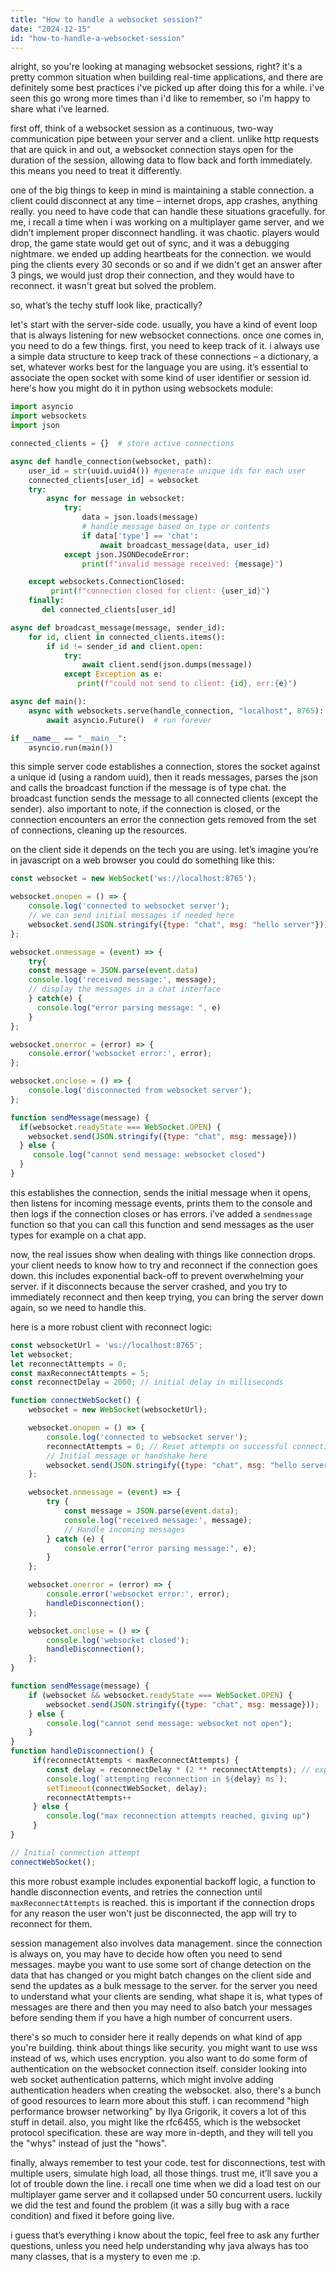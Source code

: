 ```yaml
---
title: "How to handle a websocket session?"
date: "2024-12-15"
id: "how-to-handle-a-websocket-session"
---
```


alright, so you're looking at managing websocket sessions, right? it's a pretty common situation when building real-time applications, and there are definitely some best practices i've picked up after doing this for a while. i've seen this go wrong more times than i'd like to remember, so i'm happy to share what i’ve learned.

first off, think of a websocket session as a continuous, two-way communication pipe between your server and a client. unlike http requests that are quick in and out, a websocket connection stays open for the duration of the session, allowing data to flow back and forth immediately. this means you need to treat it differently.

one of the big things to keep in mind is maintaining a stable connection. a client could disconnect at any time – internet drops, app crashes, anything really. you need to have code that can handle these situations gracefully. for me, i recall a time when i was working on a multiplayer game server, and we didn’t implement proper disconnect handling. it was chaotic. players would drop, the game state would get out of sync, and it was a debugging nightmare. we ended up adding heartbeats for the connection. we would ping the clients every 30 seconds or so and if we didn't get an answer after 3 pings, we would just drop their connection, and they would have to reconnect. it wasn't great but solved the problem.

so, what’s the techy stuff look like, practically?

let's start with the server-side code. usually, you have a kind of event loop that is always listening for new websocket connections. once one comes in, you need to do a few things. first, you need to keep track of it. i always use a simple data structure to keep track of these connections – a dictionary, a set, whatever works best for the language you are using. it’s essential to associate the open socket with some kind of user identifier or session id. here's how you might do it in python using websockets module:

```python
import asyncio
import websockets
import json

connected_clients = {}  # store active connections

async def handle_connection(websocket, path):
    user_id = str(uuid.uuid4()) #generate unique ids for each user
    connected_clients[user_id] = websocket
    try:
        async for message in websocket:
            try:
                data = json.loads(message)
                # handle message based on type or contents
                if data['type'] == 'chat':
                    await broadcast_message(data, user_id)
            except json.JSONDecodeError:
                print(f"invalid message received: {message}")

    except websockets.ConnectionClosed:
         print(f"connection closed for client: {user_id}")
    finally:
       del connected_clients[user_id]

async def broadcast_message(message, sender_id):
    for id, client in connected_clients.items():
        if id != sender_id and client.open:
            try:
                await client.send(json.dumps(message))
            except Exception as e:
               print(f"could not send to client: {id}, err:{e}")

async def main():
    async with websockets.serve(handle_connection, "localhost", 8765):
        await asyncio.Future()  # run forever

if __name__ == "__main__":
    asyncio.run(main())
```

this simple server code establishes a connection, stores the socket against a unique id (using a random uuid), then it reads messages, parses the json and calls the broadcast function if the message is of type chat. the broadcast function sends the message to all connected clients (except the sender). also important to note, if the connection is closed, or the connection encounters an error the connection gets removed from the set of connections, cleaning up the resources.

on the client side it depends on the tech you are using. let’s imagine you’re in javascript on a web browser you could do something like this:

```javascript
const websocket = new WebSocket('ws://localhost:8765');

websocket.onopen = () => {
    console.log('connected to websocket server');
    // we can send initial messages if needed here
    websocket.send(JSON.stringify({type: "chat", msg: "hello server"}))
};

websocket.onmessage = (event) => {
    try{
    const message = JSON.parse(event.data)
    console.log('received message:', message);
    // display the messages in a chat interface
    } catch(e) {
      console.log("error parsing message: ", e)
    }
};

websocket.onerror = (error) => {
    console.error('websocket error:', error);
};

websocket.onclose = () => {
    console.log('disconnected from websocket server');
};

function sendMessage(message) {
  if(websocket.readyState === WebSocket.OPEN) {
    websocket.send(JSON.stringify({type: "chat", msg: message}))
  } else {
     console.log("cannot send message: websocket closed")
  }
}
```

this establishes the connection, sends the initial message when it opens, then listens for incoming message events, prints them to the console and then logs if the connection closes or has errors. i’ve added a `sendmessage` function so that you can call this function and send messages as the user types for example on a chat app.

now, the real issues show when dealing with things like connection drops. your client needs to know how to try and reconnect if the connection goes down. this includes exponential back-off to prevent overwhelming your server. if it disconnects because the server crashed, and you try to immediately reconnect and then keep trying, you can bring the server down again, so we need to handle this.

here is a more robust client with reconnect logic:

```javascript
const websocketUrl = 'ws://localhost:8765';
let websocket;
let reconnectAttempts = 0;
const maxReconnectAttempts = 5;
const reconnectDelay = 2000; // initial delay in milliseconds

function connectWebSocket() {
    websocket = new WebSocket(websocketUrl);

    websocket.onopen = () => {
        console.log('connected to websocket server');
        reconnectAttempts = 0; // Reset attempts on successful connection
        // Initial message or handshake here
        websocket.send(JSON.stringify({type: "chat", msg: "hello server"}));
    };

    websocket.onmessage = (event) => {
        try {
            const message = JSON.parse(event.data);
            console.log('received message:', message);
            // Handle incoming messages
        } catch (e) {
            console.error("error parsing message:", e);
        }
    };

    websocket.onerror = (error) => {
        console.error('websocket error:', error);
        handleDisconnection();
    };

    websocket.onclose = () => {
        console.log('websocket closed');
        handleDisconnection();
    };
}

function sendMessage(message) {
    if (websocket && websocket.readyState === WebSocket.OPEN) {
        websocket.send(JSON.stringify({type: "chat", msg: message}));
    } else {
        console.log("cannot send message: websocket not open");
    }
}
function handleDisconnection() {
     if(reconnectAttempts < maxReconnectAttempts) {
        const delay = reconnectDelay * (2 ** reconnectAttempts); // exponential backoff
        console.log(`attempting reconnection in ${delay} ms`);
        setTimeout(connectWebSocket, delay);
        reconnectAttempts++
     } else {
        console.log("max reconnection attempts reached, giving up")
     }
}

// Initial connection attempt
connectWebSocket();
```

this more robust example includes exponential backoff logic, a function to handle disconnection events, and retries the connection until `maxReconnectAttempts` is reached. this is important if the connection drops for any reason the user won't just be disconnected, the app will try to reconnect for them.

session management also involves data management. since the connection is always on, you may have to decide how often you need to send messages. maybe you want to use some sort of change detection on the data that has changed or you might batch changes on the client side and send the updates as a bulk message to the server. for the server you need to understand what your clients are sending, what shape it is, what types of messages are there and then you may need to also batch your messages before sending them if you have a high number of concurrent users.

there's so much to consider here it really depends on what kind of app you're building. think about things like security. you might want to use wss instead of ws, which uses encryption. you also want to do some form of authentication on the websocket connection itself. consider looking into web socket authentication patterns, which might involve adding authentication headers when creating the websocket. also, there's a bunch of good resources to learn more about this stuff. i can recommend "high performance browser networking" by Ilya Grigorik, it covers a lot of this stuff in detail. also, you might like the rfc6455, which is the websocket protocol specification. these are way more in-depth, and they will tell you the "whys" instead of just the "hows".

finally, always remember to test your code. test for disconnections, test with multiple users, simulate high load, all those things. trust me, it’ll save you a lot of trouble down the line. i recall one time when we did a load test on our multiplayer game server and it collapsed under 50 concurrent users. luckily we did the test and found the problem (it was a silly bug with a race condition) and fixed it before going live.

i guess that’s everything i know about the topic, feel free to ask any further questions, unless you need help understanding why java always has too many classes, that is a mystery to even me :p.
